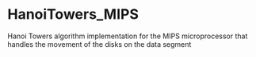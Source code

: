 # HanoiTowers_MIPS
Hanoi Towers algorithm implementation for the MIPS microprocessor that handles the movement of the disks on the data segment
